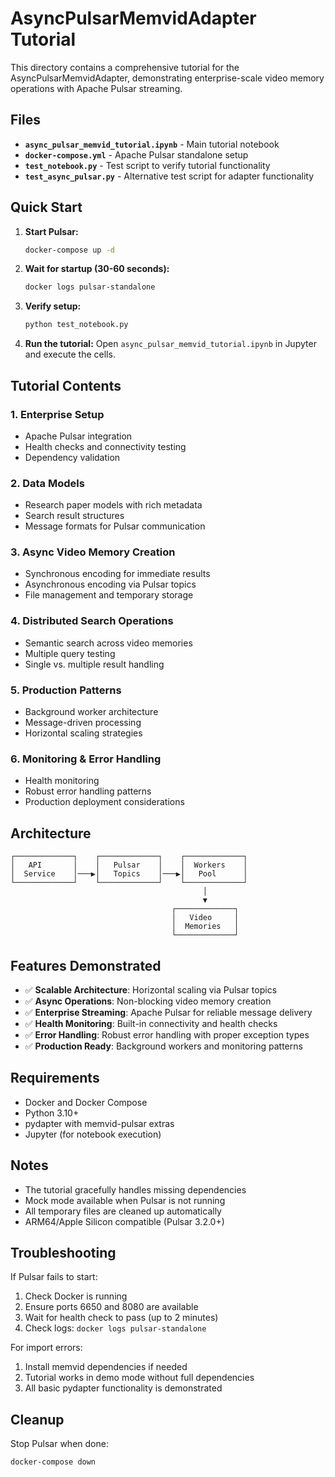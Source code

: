 # AsyncPulsarMemvidAdapter Tutorial

This directory contains a comprehensive tutorial for the
AsyncPulsarMemvidAdapter, demonstrating enterprise-scale video memory
operations with Apache Pulsar streaming.

## Files

- **`async_pulsar_memvid_tutorial.ipynb`** - Main tutorial notebook
- **`docker-compose.yml`** - Apache Pulsar standalone setup
- **`test_notebook.py`** - Test script to verify tutorial functionality
- **`test_async_pulsar.py`** - Alternative test script for adapter functionality

## Quick Start

1. **Start Pulsar:**

   ```bash
   docker-compose up -d
   ```

2. **Wait for startup (30-60 seconds):**

   ```bash
   docker logs pulsar-standalone
   ```

3. **Verify setup:**

   ```bash
   python test_notebook.py
   ```

4. **Run the tutorial:**
   Open `async_pulsar_memvid_tutorial.ipynb` in Jupyter and execute the cells.

## Tutorial Contents

### 1. Enterprise Setup

- Apache Pulsar integration
- Health checks and connectivity testing
- Dependency validation

### 2. Data Models

- Research paper models with rich metadata
- Search result structures
- Message formats for Pulsar communication

### 3. Async Video Memory Creation

- Synchronous encoding for immediate results
- Asynchronous encoding via Pulsar topics
- File management and temporary storage

### 4. Distributed Search Operations

- Semantic search across video memories
- Multiple query testing
- Single vs. multiple result handling

### 5. Production Patterns

- Background worker architecture
- Message-driven processing
- Horizontal scaling strategies

### 6. Monitoring & Error Handling

- Health monitoring
- Robust error handling patterns
- Production deployment considerations

## Architecture

```text
┌─────────────┐    ┌─────────────┐    ┌─────────────┐
│   API       │    │   Pulsar    │    │  Workers    │
│  Service    │───▶│   Topics    │───▶│   Pool      │
└─────────────┘    └─────────────┘    └─────────────┘
                                           │
                                           ▼
                                    ┌─────────────┐
                                    │   Video     │
                                    │  Memories   │
                                    └─────────────┘
```

## Features Demonstrated

- ✅ **Scalable Architecture**: Horizontal scaling via Pulsar topics
- ✅ **Async Operations**: Non-blocking video memory creation
- ✅ **Enterprise Streaming**: Apache Pulsar for reliable message delivery
- ✅ **Health Monitoring**: Built-in connectivity and health checks
- ✅ **Error Handling**: Robust error handling with proper exception types
- ✅ **Production Ready**: Background workers and monitoring patterns

## Requirements

- Docker and Docker Compose
- Python 3.10+
- pydapter with memvid-pulsar extras
- Jupyter (for notebook execution)

## Notes

- The tutorial gracefully handles missing dependencies
- Mock mode available when Pulsar is not running
- All temporary files are cleaned up automatically
- ARM64/Apple Silicon compatible (Pulsar 3.2.0+)

## Troubleshooting

If Pulsar fails to start:

1. Check Docker is running
2. Ensure ports 6650 and 8080 are available
3. Wait for health check to pass (up to 2 minutes)
4. Check logs: `docker logs pulsar-standalone`

For import errors:

1. Install memvid dependencies if needed
2. Tutorial works in demo mode without full dependencies
3. All basic pydapter functionality is demonstrated

## Cleanup

Stop Pulsar when done:

```bash
docker-compose down
```
